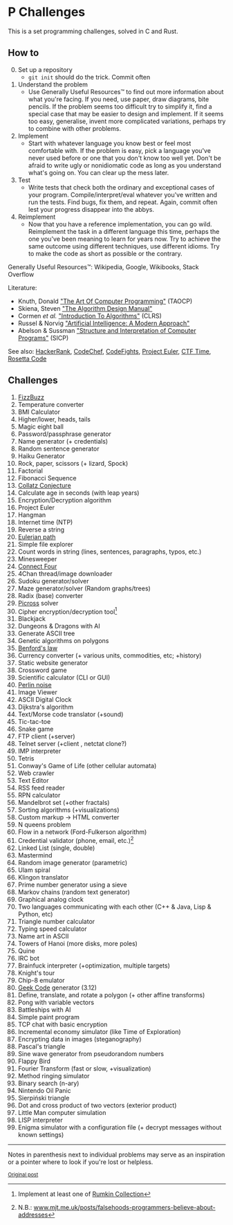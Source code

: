 # P Challenges

This is a set programming challenges, solved in C and Rust.

## How to

0. Set up a repository
    * `git init` should do the trick. Commit often
0. Understand the problem
    * Use Generally Useful Resources&trade; to find out more information about
    what you're facing. If you need, use paper, draw diagrams, bite pencils.
    If the problem seems too difficult try to simplify it, find a special case 
    that may be easier to design and implement. If it seems too easy,
    generalise, invent more complicated variations, perhaps try to combine with
    other problems.
0. Implement
    * Start with whatever language you know best or feel most comfortable with.
    If the problem is easy, pick a language you've never used before or one
    that you don't know too well yet. Don't be afraid to write ugly or
    nonidiomatic code as long as you understand what's going on. You can clear
    up the mess later.
0. Test
    * Write tests that check both the ordinary and exceptional cases of your
    program. Compile/interpret/eval whatever you've written and run the tests.
    Find bugs, fix them, and repeat. Again, commit often lest your progress
    disappear into the abbys.
0. Reimplement
    * Now that you have a reference implementation, you can go wild.
    Reimplement the task in a different language this time, perhaps the one
    you've been meaning to learn for years now. Try to achieve the same outcome
    using different techniques, use different idioms. Try to make the code as
    short as possible or the contrary.

Generally Useful Resources&trade;: Wikipedia, Google, Wikibooks, Stack Overflow

Literature:
* Knuth, Donald ["The Art Of Computer Programming"](http://a.co/81SGp9e) (TAOCP)
* Skiena, Steven ["The Algorithm Design Manual"](http://a.co/elMkFdw)
* Cormen *et al.* ["Introduction To Algorithms"](http://a.co/fWxRgYC ) (CLRS)
* Russel & Norvig ["Artificial Intelligence: A Modern Approach"](http://a.co/elGV6SI)
* Abelson & Sussman ["Structure and Interpretation of Computer Programs"](http://a.co/6rdcupL) (SICP)

See also: [HackerRank](https://www.hackerrank.com/), [CodeChef](https://www.codechef.com/),
[CodeFights](https://codefights.com/), [Project Euler](https://projecteuler.net/),
[CTF Time](https://ctftime.org/), [Rosetta Code](https://rosettacode.org/)

## Challenges

1. [FizzBuzz](https://en.wikipedia.org/wiki/Fizz_buzz)
1. Temperature converter
1. BMI Calculator
1. Higher/lower, heads, tails
1. Magic eight ball
1. Password/passphrase generator
1. Name generator (+ credentials)
1. Random sentence generator
1. Haiku Generator
1. Rock, paper, scissors (+ lizard, Spock)
1. Factorial
1. Fibonacci Sequence
1. [Collatz Conjecture](https://en.wikipedia.org/wiki/Collatz_conjecture)
1. Calculate age in seconds (with leap years)
1. Encryption/Decryption algorithm
1. Project Euler
1. Hangman
1. Internet time (NTP)
1. Reverse a string
1. [Eulerian path](https://en.wikipedia.org/wiki/Eulerian_path)
1. Simple file explorer
1. Count words in string (lines, sentences, paragraphs, typos, etc.)
1. Minesweeper
1. [Connect Four](https://en.wikipedia.org/wiki/Connect_Four)
1. 4Chan thread/image downloader
1. Sudoku generator/solver
1. Maze generator/solver (Random graphs/trees)
1. Radix (base) converter
1. [Picross](https://en.wikipedia.org/wiki/Nonogram) solver
1. Cipher encryption/decryption tool[^1]
1. Blackjack
1. Dungeons & Dragons with AI
1. Generate ASCII tree
1. Genetic algorithms on polygons
1. [Benford's law](https://en.wikipedia.org/wiki/Benford%27s_law)
1. Currency converter (+ various units, commodities, etc; +history)
1. Static website generator
1. Crossword game
1. Scientific calculator (CLI or GUI)
1. [Perlin noise](https://en.wikipedia.org/wiki/Perlin_noise)
1. Image Viewer
1. ASCII Digital Clock
1. Dijkstra's algorithm
1. Text/Morse code translator (+sound)
1. Tic-tac-toe
1. Snake game
1. FTP client (+server)
1. Telnet server (+client , netctat clone?)
1. IMP interpreter
1. Tetris
1. Conway's Game of Life (other cellular automata)
1. Web crawler
1. Text Editor
1. RSS feed reader
1. RPN calculator
1. Mandelbrot set (+other fractals)
1. Sorting algorithms (+visualizations)
1. Custom markup -> HTML converter
1. N queens problem
1. Flow in a network (Ford-Fulkerson algorithm)
1. Credential validator (phone, email, etc.)[^2]
1. Linked List (single, double)
1. Mastermind
1. Random image generator (parametric)
1. Ulam spiral
1. Klingon translator
1. Prime number generator using a sieve
1. Markov chains (random text generator)
1. Graphical analog clock
1. Two languages communicating with each other (C++ & Java, Lisp & Python, etc)
1. Triangle number calculator
1. Typing speed calculator
1. Name art in ASCII
1. Towers of Hanoi (more disks, more poles)
1. Quine
1. IRC bot
1. Brainfuck interpreter (+optimization, multiple targets)
1. Knight's tour
1. Chip-8 emulator
1. [Geek Code](https://en.wikipedia.org/wiki/Geek_Code) generator (3.12)
1. Define, translate, and rotate a polygon (+ other affine transforms)
1. Pong with variable vectors
1. Battleships with AI
1. Simple paint program
1. TCP chat with basic encryption
1. Incremental economy simulator (like Time of Exploration)
1. Encrypting data in images (steganography)
1. Pascal's triangle
1. Sine wave generator from pseudorandom numbers
1. Flappy Bird
1. Fourier Transform (fast or slow, +visualization)
1. Method ringing simulator
1. Binary search (n-ary)
1. Nintendo Oil Panic
1. Sierpiński triangle
1. Dot and cross product of two vectors (exterior product)
1. Little Man computer simulation
1. LISP interpreter
1. Enigma simulator with a configuration file (+ decrypt messages without known settings)

---

Notes in parenthesis next to individual problems may serve as an inspiration or a pointer
where to look if you're lost or helpless.

[^1]: Implement at least one of [Rumkin Collection](http://rumkin.com/tools/cipher)

[^2]: N.B.: www.mjt.me.uk/posts/falsehoods-programmers-believe-about-addresses

<small>[Original post](https://camo.githubusercontent.com/f06ad08efd111d6d413f60605ad7a09d1293f123/687474703a2f2f692e696d6775722e636f6d2f466a68413230382e706e67)</small>
